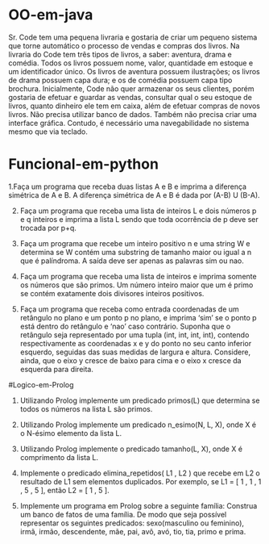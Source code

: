# OO-em-java
Sr. Code tem uma pequena livraria e gostaria de criar um pequeno sistema que torne
automático o processo de vendas e compras dos livros. Na livraria do Code tem três
tipos de livros, a saber: aventura, drama e comédia. Todos os livros possuem nome,
valor, quantidade em estoque e um identificador único. Os livros de aventura possuem
ilustrações; os livros de drama possuem capa dura; e os de comédia possuem capa tipo
brochura. Inicialmente, Code não quer armazenar os seus clientes, porém gostaria de
efetuar e guardar as vendas, consultar qual o seu estoque de livros, quanto dinheiro ele
tem em caixa, além de efetuar compras de novos livros.
Não precisa utilizar banco de dados. Também não precisa criar uma interface gráfica. Contudo, é necessário
uma navegabilidade no sistema mesmo que via teclado. 

# Funcional-em-python
1.Faça um programa que receba duas listas A e B e imprima a diferença simétrica de A e
B. A diferença simétrica de A e B é dada por (A-B) U (B-A).

2. Faça um programa que receba uma lista de inteiros L e dois números p e q inteiros e
imprima a lista L sendo que toda ocorrência de p deve ser trocada por p+q.

3. Faça um programa que recebe um inteiro positivo n e uma string W e determina se W
contém uma substring de tamanho maior ou igual a n que é palíndroma. A saída deve
ser apenas as palavras sim ou nao.

4. Faça um programa que receba uma lista de inteiros e imprima somente os números que
são primos. Um número inteiro maior que um é primo se contém exatamente dois
divisores inteiros positivos.

5. Faça um programa que receba como entrada coordenadas de um retângulo no plano e
um ponto p no plano, e imprima ‘sim’ se o ponto p está dentro do retângulo e ‘nao’ caso
contrário. Suponha que o retângulo seja representado por uma tupla (int, int, int, int),
contendo respectivamente as coordenadas x e y do ponto no seu canto inferior esquerdo,
seguidas das suas medidas de largura e altura. Considere, ainda, que o eixo y cresce de
baixo para cima e o eixo x cresce da esquerda para direita.

#Logico-em-Prolog
1. Utilizando Prolog implemente um predicado primos(L) que determina se todos os
números na lista L são primos.

2. Utilizando Prolog implemente um predicado n_esimo(N, L, X), onde X é o N-ésimo
elemento da lista L.

3. Utilizando Prolog implemente o predicado tamanho(L, X), onde X é comprimento da
lista L.

4. Implemente o predicado elimina_repetidos( L1 , L2 ) que recebe em L2 o resultado de L1
sem elementos duplicados. Por exemplo, se L1 = [ 1 , 1 , 1 , 5 , 5 ], então L2 = [ 1 , 5 ].

5. Implemente um programa em Prolog sobre a seguinte família:
Construa um banco de fatos de uma família. De modo que seja possível representar os
seguintes predicados: sexo(masculino ou feminino), irmã, irmão, descendente, mãe, pai,
avô, avó, tio, tia, primo e prima.
